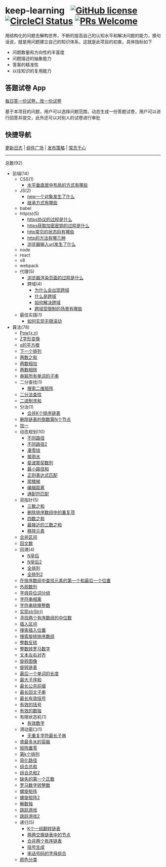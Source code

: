 # keep-learning &nbsp; [![GitHub license](https://img.shields.io/badge/license-MIT-blue.svg)](https://github.com/tolerance-go/keep-learning/blob/master/LICENSE) [![CircleCI Status](https://circleci.com/gh/tolerance-go/keep-learning.svg?style=shield&circle-token=:circle-token)](https://circleci.com/gh/tolerance-go/keep-learning) [![PRs Welcome](https://img.shields.io/badge/PRs-welcome-brightgreen.svg)](https://github.com/tolerance-go/keep-learning/pulls)

用结构化的问题去解构世界，不断的提高自己的认知水平和解决问题的能力，换句话说，就是用问题建立自己的知识体系，这就是此项目的初衷，具体指标如下

- 问题数量和方向性的丰富度
- 问题描述的抽象能力
- 答案的精准性
- 以往知识的复用能力

## 答题试卷 App

[每日答一份试卷，改一份试卷](https://image.baidu.com/search/detail?ct=503316480&z=0&ipn=d&word=%E6%9A%82%E6%9C%AA%E5%AE%8C%E6%88%90&step_word=&hs=0&pn=9&spn=0&di=50410&pi=0&rn=1&tn=baiduimagedetail&is=0%2C0&istype=2&ie=utf-8&oe=utf-8&in=&cl=2&lm=-1&st=-1&cs=2519627221%2C2147289358&os=956936749%2C375358330&simid=0%2C0&adpicid=0&lpn=0&ln=1132&fr=&fmq=1587633062331_R&fm=result&ic=&s=undefined&hd=&latest=&copyright=&se=&sme=&tab=0&width=&height=&face=undefined&ist=&jit=&cg=&bdtype=11&oriquery=&objurl=http%3A%2F%2F5b0988e595225.cdn.sohucs.com%2Fimages%2F20200409%2Ffde675e68001427ebaaa7fbe17d66572.png&fromurl=ippr_z2C%24qAzdH3FAzdH3Fooo_z%26e3Bf5i7_z%26e3Bv54AzdH3FwAzdH3Fnbmm8mc9d_88mdn0&gsm=a&rpstart=0&rpnum=0&islist=&querylist=&force=undefined)

基于本项目的问题，用户可以选择问题范围，动态生成一份答题试卷，用户可以进行回答并提交，此外还可以对别人的试卷进行审批

## 快捷导航

[更新日志](https://github.com/tolerance-go/keep-learning/blob/master/CHANGELOG.md) | [组件广场](https://tolerance-go.github.io/keep-learning/components-square) | [发布策略](https://github.com/tolerance-go/keep-learning/blob/master/PUBLISH_STRATEGY.md) | [常念于心](https://github.com/tolerance-go/keep-learning/blob/master/CHANGE_NIAN_YU_XIN.md)

---

总数(92)

- 前端(14)
  - CSS(1)
    - [水平垂直居中布局的方式有哪些](https://github.com/tolerance-go/keep-learning/blob/master/src/%E5%89%8D%E7%AB%AF%2FCSS/%E6%B0%B4%E5%B9%B3%E5%9E%82%E7%9B%B4%E5%B1%85%E4%B8%AD%E5%B8%83%E5%B1%80%E7%9A%84%E6%96%B9%E5%BC%8F%E6%9C%89%E5%93%AA%E4%BA%9B.md)
  - JS(2)
    - [new一个对象发生了什么](https://github.com/tolerance-go/keep-learning/blob/master/src/%E5%89%8D%E7%AB%AF%2FJS/new%E4%B8%80%E4%B8%AA%E5%AF%B9%E8%B1%A1%E5%8F%91%E7%94%9F%E4%BA%86%E4%BB%80%E4%B9%88.md)
    - [继承方式有哪些](https://github.com/tolerance-go/keep-learning/blob/master/src/%E5%89%8D%E7%AB%AF%2FJS/%E7%BB%A7%E6%89%BF%E6%96%B9%E5%BC%8F%E6%9C%89%E5%93%AA%E4%BA%9B.md)
  - babel
  - http(s)(5)
    - [https协议的过程是什么](https://github.com/tolerance-go/keep-learning/blob/master/src/%E5%89%8D%E7%AB%AF%2Fhttp(s)/https%E5%8D%8F%E8%AE%AE%E7%9A%84%E8%BF%87%E7%A8%8B%E6%98%AF%E4%BB%80%E4%B9%88.md)
    - [https获取加密密钥的过程是什么](https://github.com/tolerance-go/keep-learning/blob/master/src/%E5%89%8D%E7%AB%AF%2Fhttp(s)/https%E8%8E%B7%E5%8F%96%E5%8A%A0%E5%AF%86%E5%AF%86%E9%92%A5%E7%9A%84%E8%BF%87%E7%A8%8B%E6%98%AF%E4%BB%80%E4%B9%88.md)
    - [http常见的状态码有哪些](https://github.com/tolerance-go/keep-learning/blob/master/src/%E5%89%8D%E7%AB%AF%2Fhttp(s)/http%E5%B8%B8%E8%A7%81%E7%9A%84%E7%8A%B6%E6%80%81%E7%A0%81%E6%9C%89%E5%93%AA%E4%BA%9B.md)
    - [http的方法有哪几种](https://github.com/tolerance-go/keep-learning/blob/master/src/%E5%89%8D%E7%AB%AF%2Fhttp(s)/http%E7%9A%84%E6%96%B9%E6%B3%95%E6%9C%89%E5%93%AA%E5%87%A0%E7%A7%8D.md)
    - [浏览器输入url发生了什么](https://github.com/tolerance-go/keep-learning/blob/master/src/%E5%89%8D%E7%AB%AF%2Fhttp(s)/%E6%B5%8F%E8%A7%88%E5%99%A8%E8%BE%93%E5%85%A5url%E5%8F%91%E7%94%9F%E4%BA%86%E4%BB%80%E4%B9%88.md)
  - node
  - react
  - v8
  - webpack
  - 代理(5)
    - [浏览器渲染页面的过程是什么](https://github.com/tolerance-go/keep-learning/blob/master/src/%E5%89%8D%E7%AB%AF%2F%E4%BB%A3%E7%90%86/%E6%B5%8F%E8%A7%88%E5%99%A8%E6%B8%B2%E6%9F%93%E9%A1%B5%E9%9D%A2%E7%9A%84%E8%BF%87%E7%A8%8B%E6%98%AF%E4%BB%80%E4%B9%88.md)
    - 跨域(4)
      - [为什么会出现跨域](https://github.com/tolerance-go/keep-learning/blob/master/src/%E5%89%8D%E7%AB%AF%2F%E4%BB%A3%E7%90%86%2F%E8%B7%A8%E5%9F%9F/%E4%B8%BA%E4%BB%80%E4%B9%88%E4%BC%9A%E5%87%BA%E7%8E%B0%E8%B7%A8%E5%9F%9F.md)
      - [什么是跨域](https://github.com/tolerance-go/keep-learning/blob/master/src/%E5%89%8D%E7%AB%AF%2F%E4%BB%A3%E7%90%86%2F%E8%B7%A8%E5%9F%9F/%E4%BB%80%E4%B9%88%E6%98%AF%E8%B7%A8%E5%9F%9F.md)
      - [如何解决跨域](https://github.com/tolerance-go/keep-learning/blob/master/src/%E5%89%8D%E7%AB%AF%2F%E4%BB%A3%E7%90%86%2F%E8%B7%A8%E5%9F%9F/%E5%A6%82%E4%BD%95%E8%A7%A3%E5%86%B3%E8%B7%A8%E5%9F%9F.md)
      - [跨域受限制的场景有哪些](https://github.com/tolerance-go/keep-learning/blob/master/src/%E5%89%8D%E7%AB%AF%2F%E4%BB%A3%E7%90%86%2F%E8%B7%A8%E5%9F%9F/%E8%B7%A8%E5%9F%9F%E5%8F%97%E9%99%90%E5%88%B6%E7%9A%84%E5%9C%BA%E6%99%AF%E6%9C%89%E5%93%AA%E4%BA%9B.md)
  - 最佳实践(1)
    - [如何实现无限滚动](https://github.com/tolerance-go/keep-learning/blob/master/src/%E5%89%8D%E7%AB%AF%2F%E6%9C%80%E4%BD%B3%E5%AE%9E%E8%B7%B5/%E5%A6%82%E4%BD%95%E5%AE%9E%E7%8E%B0%E6%97%A0%E9%99%90%E6%BB%9A%E5%8A%A8.md)
- 算法(78)
  - [Pow(x,n)](https://github.com/tolerance-go/keep-learning/blob/master/src/%E7%AE%97%E6%B3%95/Pow(x%2Cn).ts)
  - [Z字形变换](https://github.com/tolerance-go/keep-learning/blob/master/src/%E7%AE%97%E6%B3%95/Z%E5%AD%97%E5%BD%A2%E5%8F%98%E6%8D%A2.js)
  - [x的平方根](https://github.com/tolerance-go/keep-learning/blob/master/src/%E7%AE%97%E6%B3%95/x%E7%9A%84%E5%B9%B3%E6%96%B9%E6%A0%B9.ts)
  - [下一个排列](https://github.com/tolerance-go/keep-learning/blob/master/src/%E7%AE%97%E6%B3%95/%E4%B8%8B%E4%B8%80%E4%B8%AA%E6%8E%92%E5%88%97.js)
  - [两数之和](https://github.com/tolerance-go/keep-learning/blob/master/src/%E7%AE%97%E6%B3%95/%E4%B8%A4%E6%95%B0%E4%B9%8B%E5%92%8C.js)
  - [两数相加](https://github.com/tolerance-go/keep-learning/blob/master/src/%E7%AE%97%E6%B3%95/%E4%B8%A4%E6%95%B0%E7%9B%B8%E5%8A%A0.js)
  - [两数相除](https://github.com/tolerance-go/keep-learning/blob/master/src/%E7%AE%97%E6%B3%95/%E4%B8%A4%E6%95%B0%E7%9B%B8%E9%99%A4.js)
  - [串联所有单词的子串](https://github.com/tolerance-go/keep-learning/blob/master/src/%E7%AE%97%E6%B3%95/%E4%B8%B2%E8%81%94%E6%89%80%E6%9C%89%E5%8D%95%E8%AF%8D%E7%9A%84%E5%AD%90%E4%B8%B2.js)
  - 二分查找(1)
    - [搜索二维矩阵](https://github.com/tolerance-go/keep-learning/blob/master/src/%E7%AE%97%E6%B3%95%2F%E4%BA%8C%E5%88%86%E6%9F%A5%E6%89%BE/%E6%90%9C%E7%B4%A2%E4%BA%8C%E7%BB%B4%E7%9F%A9%E9%98%B5.ts)
  - [二分法查找](https://github.com/tolerance-go/keep-learning/blob/master/src/%E7%AE%97%E6%B3%95/%E4%BA%8C%E5%88%86%E6%B3%95%E6%9F%A5%E6%89%BE.js)
  - [二进制求和](https://github.com/tolerance-go/keep-learning/blob/master/src/%E7%AE%97%E6%B3%95/%E4%BA%8C%E8%BF%9B%E5%88%B6%E6%B1%82%E5%92%8C.ts)
  - 分治(1)
    - [合并K个排序链表](https://github.com/tolerance-go/keep-learning/blob/master/src/%E7%AE%97%E6%B3%95%2F%E5%88%86%E6%B2%BB/%E5%90%88%E5%B9%B6K%E4%B8%AA%E6%8E%92%E5%BA%8F%E9%93%BE%E8%A1%A8.js)
  - [删除链表的倒数第N个节点](https://github.com/tolerance-go/keep-learning/blob/master/src/%E7%AE%97%E6%B3%95/%E5%88%A0%E9%99%A4%E9%93%BE%E8%A1%A8%E7%9A%84%E5%80%92%E6%95%B0%E7%AC%ACN%E4%B8%AA%E8%8A%82%E7%82%B9.js)
  - [加一](https://github.com/tolerance-go/keep-learning/blob/master/src/%E7%AE%97%E6%B3%95/%E5%8A%A0%E4%B8%80.ts)
  - 动态规划(10)
    - [不同路径](https://github.com/tolerance-go/keep-learning/blob/master/src/%E7%AE%97%E6%B3%95%2F%E5%8A%A8%E6%80%81%E8%A7%84%E5%88%92/%E4%B8%8D%E5%90%8C%E8%B7%AF%E5%BE%84.ts)
    - [不同路径2](https://github.com/tolerance-go/keep-learning/blob/master/src/%E7%AE%97%E6%B3%95%2F%E5%8A%A8%E6%80%81%E8%A7%84%E5%88%92/%E4%B8%8D%E5%90%8C%E8%B7%AF%E5%BE%842.ts)
    - [凑零钱](https://github.com/tolerance-go/keep-learning/blob/master/src/%E7%AE%97%E6%B3%95%2F%E5%8A%A8%E6%80%81%E8%A7%84%E5%88%92/%E5%87%91%E9%9B%B6%E9%92%B1.js)
    - [接雨水](https://github.com/tolerance-go/keep-learning/blob/master/src/%E7%AE%97%E6%B3%95%2F%E5%8A%A8%E6%80%81%E8%A7%84%E5%88%92/%E6%8E%A5%E9%9B%A8%E6%B0%B4.ts)
    - [斐波那契数列](https://github.com/tolerance-go/keep-learning/blob/master/src/%E7%AE%97%E6%B3%95%2F%E5%8A%A8%E6%80%81%E8%A7%84%E5%88%92/%E6%96%90%E6%B3%A2%E9%82%A3%E5%A5%91%E6%95%B0%E5%88%97.js)
    - [最小路径和](https://github.com/tolerance-go/keep-learning/blob/master/src/%E7%AE%97%E6%B3%95%2F%E5%8A%A8%E6%80%81%E8%A7%84%E5%88%92/%E6%9C%80%E5%B0%8F%E8%B7%AF%E5%BE%84%E5%92%8C.ts)
    - [正则表达式匹配](https://github.com/tolerance-go/keep-learning/blob/master/src/%E7%AE%97%E6%B3%95%2F%E5%8A%A8%E6%80%81%E8%A7%84%E5%88%92/%E6%AD%A3%E5%88%99%E8%A1%A8%E8%BE%BE%E5%BC%8F%E5%8C%B9%E9%85%8D.js)
    - [爬楼梯](https://github.com/tolerance-go/keep-learning/blob/master/src/%E7%AE%97%E6%B3%95%2F%E5%8A%A8%E6%80%81%E8%A7%84%E5%88%92/%E7%88%AC%E6%A5%BC%E6%A2%AF.ts)
    - [编辑距离](https://github.com/tolerance-go/keep-learning/blob/master/src/%E7%AE%97%E6%B3%95%2F%E5%8A%A8%E6%80%81%E8%A7%84%E5%88%92/%E7%BC%96%E8%BE%91%E8%B7%9D%E7%A6%BB.ts)
    - [通配符匹配](https://github.com/tolerance-go/keep-learning/blob/master/src/%E7%AE%97%E6%B3%95%2F%E5%8A%A8%E6%80%81%E8%A7%84%E5%88%92/%E9%80%9A%E9%85%8D%E7%AC%A6%E5%8C%B9%E9%85%8D.ts)
  - 双指针(5)
    - [三数之和](https://github.com/tolerance-go/keep-learning/blob/master/src/%E7%AE%97%E6%B3%95%2F%E5%8F%8C%E6%8C%87%E9%92%88/%E4%B8%89%E6%95%B0%E4%B9%8B%E5%92%8C.js)
    - [删除排序数组中的重复项](https://github.com/tolerance-go/keep-learning/blob/master/src/%E7%AE%97%E6%B3%95%2F%E5%8F%8C%E6%8C%87%E9%92%88/%E5%88%A0%E9%99%A4%E6%8E%92%E5%BA%8F%E6%95%B0%E7%BB%84%E4%B8%AD%E7%9A%84%E9%87%8D%E5%A4%8D%E9%A1%B9.js)
    - [四数之和](https://github.com/tolerance-go/keep-learning/blob/master/src/%E7%AE%97%E6%B3%95%2F%E5%8F%8C%E6%8C%87%E9%92%88/%E5%9B%9B%E6%95%B0%E4%B9%8B%E5%92%8C.js)
    - [最接近的三数之和](https://github.com/tolerance-go/keep-learning/blob/master/src/%E7%AE%97%E6%B3%95%2F%E5%8F%8C%E6%8C%87%E9%92%88/%E6%9C%80%E6%8E%A5%E8%BF%91%E7%9A%84%E4%B8%89%E6%95%B0%E4%B9%8B%E5%92%8C.js)
    - [移除元素](https://github.com/tolerance-go/keep-learning/blob/master/src/%E7%AE%97%E6%B3%95%2F%E5%8F%8C%E6%8C%87%E9%92%88/%E7%A7%BB%E9%99%A4%E5%85%83%E7%B4%A0.js)
  - [合并区间](https://github.com/tolerance-go/keep-learning/blob/master/src/%E7%AE%97%E6%B3%95/%E5%90%88%E5%B9%B6%E5%8C%BA%E9%97%B4.ts)
  - [回文数](https://github.com/tolerance-go/keep-learning/blob/master/src/%E7%AE%97%E6%B3%95/%E5%9B%9E%E6%96%87%E6%95%B0.js)
  - 回溯(4)
    - [N皇后](https://github.com/tolerance-go/keep-learning/blob/master/src/%E7%AE%97%E6%B3%95%2F%E5%9B%9E%E6%BA%AF/N%E7%9A%87%E5%90%8E.ts)
    - [N皇后2](https://github.com/tolerance-go/keep-learning/blob/master/src/%E7%AE%97%E6%B3%95%2F%E5%9B%9E%E6%BA%AF/N%E7%9A%87%E5%90%8E2.ts)
    - [全排列](https://github.com/tolerance-go/keep-learning/blob/master/src/%E7%AE%97%E6%B3%95%2F%E5%9B%9E%E6%BA%AF/%E5%85%A8%E6%8E%92%E5%88%97.ts)
    - [全排列2](https://github.com/tolerance-go/keep-learning/blob/master/src/%E7%AE%97%E6%B3%95%2F%E5%9B%9E%E6%BA%AF/%E5%85%A8%E6%8E%92%E5%88%972.ts)
  - [在排序数组中查找元素的第一个和最后一个位置](https://github.com/tolerance-go/keep-learning/blob/master/src/%E7%AE%97%E6%B3%95/%E5%9C%A8%E6%8E%92%E5%BA%8F%E6%95%B0%E7%BB%84%E4%B8%AD%E6%9F%A5%E6%89%BE%E5%85%83%E7%B4%A0%E7%9A%84%E7%AC%AC%E4%B8%80%E4%B8%AA%E5%92%8C%E6%9C%80%E5%90%8E%E4%B8%80%E4%B8%AA%E4%BD%8D%E7%BD%AE.js)
  - [外观数列](https://github.com/tolerance-go/keep-learning/blob/master/src/%E7%AE%97%E6%B3%95/%E5%A4%96%E8%A7%82%E6%95%B0%E5%88%97.js)
  - [字母异位词分组](https://github.com/tolerance-go/keep-learning/blob/master/src/%E7%AE%97%E6%B3%95/%E5%AD%97%E6%AF%8D%E5%BC%82%E4%BD%8D%E8%AF%8D%E5%88%86%E7%BB%84.ts)
  - [字符串相乘](https://github.com/tolerance-go/keep-learning/blob/master/src/%E7%AE%97%E6%B3%95/%E5%AD%97%E7%AC%A6%E4%B8%B2%E7%9B%B8%E4%B9%98.ts)
  - [字符串转换整数](https://github.com/tolerance-go/keep-learning/blob/master/src/%E7%AE%97%E6%B3%95/%E5%AD%97%E7%AC%A6%E4%B8%B2%E8%BD%AC%E6%8D%A2%E6%95%B4%E6%95%B0.js)
  - [实现strStr()](https://github.com/tolerance-go/keep-learning/blob/master/src/%E7%AE%97%E6%B3%95/%E5%AE%9E%E7%8E%B0strStr().js)
  - [寻找两个有序数组的中位数](https://github.com/tolerance-go/keep-learning/blob/master/src/%E7%AE%97%E6%B3%95/%E5%AF%BB%E6%89%BE%E4%B8%A4%E4%B8%AA%E6%9C%89%E5%BA%8F%E6%95%B0%E7%BB%84%E7%9A%84%E4%B8%AD%E4%BD%8D%E6%95%B0.js)
  - [插入区间](https://github.com/tolerance-go/keep-learning/blob/master/src/%E7%AE%97%E6%B3%95/%E6%8F%92%E5%85%A5%E5%8C%BA%E9%97%B4.ts)
  - [搜索插入位置](https://github.com/tolerance-go/keep-learning/blob/master/src/%E7%AE%97%E6%B3%95/%E6%90%9C%E7%B4%A2%E6%8F%92%E5%85%A5%E4%BD%8D%E7%BD%AE.js)
  - [搜索旋转排序数组](https://github.com/tolerance-go/keep-learning/blob/master/src/%E7%AE%97%E6%B3%95/%E6%90%9C%E7%B4%A2%E6%97%8B%E8%BD%AC%E6%8E%92%E5%BA%8F%E6%95%B0%E7%BB%84.js)
  - [整数反转](https://github.com/tolerance-go/keep-learning/blob/master/src/%E7%AE%97%E6%B3%95/%E6%95%B4%E6%95%B0%E5%8F%8D%E8%BD%AC.js)
  - [整数转罗马数字](https://github.com/tolerance-go/keep-learning/blob/master/src/%E7%AE%97%E6%B3%95/%E6%95%B4%E6%95%B0%E8%BD%AC%E7%BD%97%E9%A9%AC%E6%95%B0%E5%AD%97.js)
  - [文本左右对齐](https://github.com/tolerance-go/keep-learning/blob/master/src/%E7%AE%97%E6%B3%95/%E6%96%87%E6%9C%AC%E5%B7%A6%E5%8F%B3%E5%AF%B9%E9%BD%90.ts)
  - [旋转图像](https://github.com/tolerance-go/keep-learning/blob/master/src/%E7%AE%97%E6%B3%95/%E6%97%8B%E8%BD%AC%E5%9B%BE%E5%83%8F.ts)
  - [旋转链表](https://github.com/tolerance-go/keep-learning/blob/master/src/%E7%AE%97%E6%B3%95/%E6%97%8B%E8%BD%AC%E9%93%BE%E8%A1%A8.ts)
  - [最后一个单词的长度](https://github.com/tolerance-go/keep-learning/blob/master/src/%E7%AE%97%E6%B3%95/%E6%9C%80%E5%90%8E%E4%B8%80%E4%B8%AA%E5%8D%95%E8%AF%8D%E7%9A%84%E9%95%BF%E5%BA%A6.ts)
  - [最大子序和](https://github.com/tolerance-go/keep-learning/blob/master/src/%E7%AE%97%E6%B3%95/%E6%9C%80%E5%A4%A7%E5%AD%90%E5%BA%8F%E5%92%8C.ts)
  - [最长公共前缀](https://github.com/tolerance-go/keep-learning/blob/master/src/%E7%AE%97%E6%B3%95/%E6%9C%80%E9%95%BF%E5%85%AC%E5%85%B1%E5%89%8D%E7%BC%80.js)
  - [最长回文子串](https://github.com/tolerance-go/keep-learning/blob/master/src/%E7%AE%97%E6%B3%95/%E6%9C%80%E9%95%BF%E5%9B%9E%E6%96%87%E5%AD%90%E4%B8%B2.js)
  - [最长有效括号](https://github.com/tolerance-go/keep-learning/blob/master/src/%E7%AE%97%E6%B3%95/%E6%9C%80%E9%95%BF%E6%9C%89%E6%95%88%E6%8B%AC%E5%8F%B7.js)
  - [有效的括号](https://github.com/tolerance-go/keep-learning/blob/master/src/%E7%AE%97%E6%B3%95/%E6%9C%89%E6%95%88%E7%9A%84%E6%8B%AC%E5%8F%B7.js)
  - [有效的数独](https://github.com/tolerance-go/keep-learning/blob/master/src/%E7%AE%97%E6%B3%95/%E6%9C%89%E6%95%88%E7%9A%84%E6%95%B0%E7%8B%AC.js)
  - 有限状态机(1)
    - [有效数字](https://github.com/tolerance-go/keep-learning/blob/master/src/%E7%AE%97%E6%B3%95%2F%E6%9C%89%E9%99%90%E7%8A%B6%E6%80%81%E6%9C%BA/%E6%9C%89%E6%95%88%E6%95%B0%E5%AD%97.ts)
  - 滑动窗口(1)
    - [无重复字符最长子串](https://github.com/tolerance-go/keep-learning/blob/master/src/%E7%AE%97%E6%B3%95%2F%E6%BB%91%E5%8A%A8%E7%AA%97%E5%8F%A3/%E6%97%A0%E9%87%8D%E5%A4%8D%E5%AD%97%E7%AC%A6%E6%9C%80%E9%95%BF%E5%AD%90%E4%B8%B2.ts)
  - [盛最多水的容器](https://github.com/tolerance-go/keep-learning/blob/master/src/%E7%AE%97%E6%B3%95/%E7%9B%9B%E6%9C%80%E5%A4%9A%E6%B0%B4%E7%9A%84%E5%AE%B9%E5%99%A8.js)
  - [矩阵置零](https://github.com/tolerance-go/keep-learning/blob/master/src/%E7%AE%97%E6%B3%95/%E7%9F%A9%E9%98%B5%E7%BD%AE%E9%9B%B6.ts)
  - [第k个排列](https://github.com/tolerance-go/keep-learning/blob/master/src/%E7%AE%97%E6%B3%95/%E7%AC%ACk%E4%B8%AA%E6%8E%92%E5%88%97.ts)
  - [简化路径](https://github.com/tolerance-go/keep-learning/blob/master/src/%E7%AE%97%E6%B3%95/%E7%AE%80%E5%8C%96%E8%B7%AF%E5%BE%84.ts)
  - [组合总和](https://github.com/tolerance-go/keep-learning/blob/master/src/%E7%AE%97%E6%B3%95/%E7%BB%84%E5%90%88%E6%80%BB%E5%92%8C.js)
  - [组合总和2](https://github.com/tolerance-go/keep-learning/blob/master/src/%E7%AE%97%E6%B3%95/%E7%BB%84%E5%90%88%E6%80%BB%E5%92%8C2.js)
  - [缺失的第一个正数](https://github.com/tolerance-go/keep-learning/blob/master/src/%E7%AE%97%E6%B3%95/%E7%BC%BA%E5%A4%B1%E7%9A%84%E7%AC%AC%E4%B8%80%E4%B8%AA%E6%AD%A3%E6%95%B0.ts)
  - [罗马数字转整数](https://github.com/tolerance-go/keep-learning/blob/master/src/%E7%AE%97%E6%B3%95/%E7%BD%97%E9%A9%AC%E6%95%B0%E5%AD%97%E8%BD%AC%E6%95%B4%E6%95%B0.js)
  - [螺旋矩阵](https://github.com/tolerance-go/keep-learning/blob/master/src/%E7%AE%97%E6%B3%95/%E8%9E%BA%E6%97%8B%E7%9F%A9%E9%98%B5.ts)
  - [螺旋矩阵2](https://github.com/tolerance-go/keep-learning/blob/master/src/%E7%AE%97%E6%B3%95/%E8%9E%BA%E6%97%8B%E7%9F%A9%E9%98%B52.ts)
  - [解数独](https://github.com/tolerance-go/keep-learning/blob/master/src/%E7%AE%97%E6%B3%95/%E8%A7%A3%E6%95%B0%E7%8B%AC.js)
  - [跳跃游戏](https://github.com/tolerance-go/keep-learning/blob/master/src/%E7%AE%97%E6%B3%95/%E8%B7%B3%E8%B7%83%E6%B8%B8%E6%88%8F.ts)
  - [跳跃游戏2](https://github.com/tolerance-go/keep-learning/blob/master/src/%E7%AE%97%E6%B3%95/%E8%B7%B3%E8%B7%83%E6%B8%B8%E6%88%8F2.ts)
  - 递归(5)
    - [K个一组翻转链表](https://github.com/tolerance-go/keep-learning/blob/master/src/%E7%AE%97%E6%B3%95%2F%E9%80%92%E5%BD%92/K%E4%B8%AA%E4%B8%80%E7%BB%84%E7%BF%BB%E8%BD%AC%E9%93%BE%E8%A1%A8.js)
    - [两两交换链表中的节点](https://github.com/tolerance-go/keep-learning/blob/master/src/%E7%AE%97%E6%B3%95%2F%E9%80%92%E5%BD%92/%E4%B8%A4%E4%B8%A4%E4%BA%A4%E6%8D%A2%E9%93%BE%E8%A1%A8%E4%B8%AD%E7%9A%84%E8%8A%82%E7%82%B9.js)
    - [合并两个有序链表](https://github.com/tolerance-go/keep-learning/blob/master/src/%E7%AE%97%E6%B3%95%2F%E9%80%92%E5%BD%92/%E5%90%88%E5%B9%B6%E4%B8%A4%E4%B8%AA%E6%9C%89%E5%BA%8F%E9%93%BE%E8%A1%A8.js)
    - [括号生成](https://github.com/tolerance-go/keep-learning/blob/master/src/%E7%AE%97%E6%B3%95%2F%E9%80%92%E5%BD%92/%E6%8B%AC%E5%8F%B7%E7%94%9F%E6%88%90.js)
    - [电话号码的字母组合](https://github.com/tolerance-go/keep-learning/blob/master/src/%E7%AE%97%E6%B3%95%2F%E9%80%92%E5%BD%92/%E7%94%B5%E8%AF%9D%E5%8F%B7%E7%A0%81%E7%9A%84%E5%AD%97%E6%AF%8D%E7%BB%84%E5%90%88.js)
  - [颜色分类](https://github.com/tolerance-go/keep-learning/blob/master/src/%E7%AE%97%E6%B3%95/%E9%A2%9C%E8%89%B2%E5%88%86%E7%B1%BB.ts)
